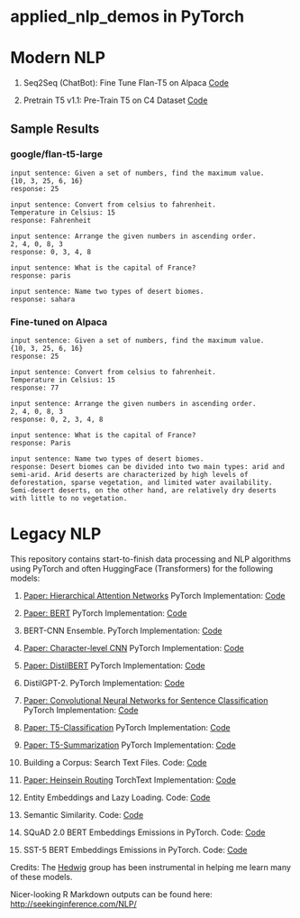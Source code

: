 # applied_nlp_demos in PyTorch


# Modern NLP

1. Seq2Seq (ChatBot): Fine Tune Flan-T5 on Alpaca [Code](https://github.com/afogarty85/applied_nlp_demos/blob/master/accelerate_deepspeed_alpaca_t5_flan_finetune.py)

2. Pretrain T5 v1.1: Pre-Train T5 on C4 Dataset [Code](https://github.com/afogarty85/applied_nlp_demos/blob/master/accelerate_pretrain_t5_base_mlm.py)


## Sample Results

### google/flan-t5-large

```
input sentence: Given a set of numbers, find the maximum value.
{10, 3, 25, 6, 16}
response: 25

input sentence: Convert from celsius to fahrenheit.
Temperature in Celsius: 15
response: Fahrenheit

input sentence: Arrange the given numbers in ascending order.
2, 4, 0, 8, 3
response: 0, 3, 4, 8

input sentence: What is the capital of France?
response: paris

input sentence: Name two types of desert biomes.
response: sahara
```

### Fine-tuned on Alpaca

```
input sentence: Given a set of numbers, find the maximum value.
{10, 3, 25, 6, 16}
response: 25

input sentence: Convert from celsius to fahrenheit.
Temperature in Celsius: 15
response: 77

input sentence: Arrange the given numbers in ascending order.
2, 4, 0, 8, 3
response: 0, 2, 3, 4, 8

input sentence: What is the capital of France?
response: Paris

input sentence: Name two types of desert biomes.
response: Desert biomes can be divided into two main types: arid and semi-arid. Arid deserts are characterized by high levels of deforestation, sparse vegetation, and limited water availability. Semi-desert deserts, on the other hand, are relatively dry deserts with little to no vegetation.
```



# Legacy NLP

This repository contains start-to-finish data processing and NLP algorithms using PyTorch and often HuggingFace (Transformers) for the following models:

1. [Paper: Hierarchical Attention Networks](https://www.cs.cmu.edu/~hovy/papers/16HLT-hierarchical-attention-networks.pdf)  PyTorch Implementation: [Code](https://github.com/afogarty85/applied_nlp_demos/blob/master/HAN.py)

2. [Paper: BERT](https://arxiv.org/pdf/1810.04805.pdf?source=post_elevate_sequence_page)  PyTorch Implementation: [Code](https://github.com/afogarty85/applied_nlp_demos/blob/master/bert.py)

3. BERT-CNN Ensemble. PyTorch Implementation: [Code](https://github.com/afogarty85/applied_nlp_demos/blob/master/bert_cnn.py)

4. [Paper: Character-level CNN](https://papers.nips.cc/paper/5782-character-level-convolutional-networks-for-text-classification.pdf)  PyTorch Implementation: [Code](https://github.com/afogarty85/applied_nlp_demos/blob/master/char_cnn.py)

5. [Paper: DistilBERT](https://arxiv.org/pdf/1910.01108.pdf)  PyTorch Implementation: [Code](https://github.com/afogarty85/applied_nlp_demos/blob/master/distilbert.py)

6. DistilGPT-2.  PyTorch Implementation: [Code](https://github.com/afogarty85/applied_nlp_demos/blob/master/distilgpt2_generation.py)

7. [Paper: Convolutional Neural Networks for Sentence Classification](https://arxiv.org/pdf/1408.5882.pdf?source=post_page)  PyTorch Implementation: [Code](https://github.com/afogarty85/applied_nlp_demos/blob/master/kim_cnn.py)

8. [Paper: T5-Classification](https://arxiv.org/pdf/1910.10683.pdf)  PyTorch Implementation: [Code](https://github.com/afogarty85/applied_nlp_demos/blob/master/t5_classification.py)

9. [Paper: T5-Summarization](https://arxiv.org/pdf/1910.10683.pdf)  PyTorch Implementation: [Code](https://github.com/afogarty85/applied_nlp_demos/blob/master/t5_conditional_generation.py)

10. Building a Corpus: Search Text Files. Code: [Code](https://github.com/afogarty85/applied_nlp_demos/blob/master/search_text_files.py)

11. [Paper: Heinsein Routing](https://arxiv.org/abs/1911.00792)  TorchText Implementation: [Code](https://github.com/afogarty85/applied_nlp_demos/blob/master/BERT_capsule.py)

12. Entity Embeddings and Lazy Loading. Code: [Code](https://github.com/afogarty85/applied_nlp_demos/blob/master/torch_dataset.py)

13. Semantic Similarity. Code: [Code](https://github.com/afogarty85/applied_nlp_demos/blob/master/semantic_sim.py)

14. SQuAD 2.0 BERT Embeddings Emissions in PyTorch. Code: [Code](https://github.com/afogarty85/applied_nlp_demos/blob/master/squad_embeds.py)

15. SST-5 BERT Embeddings Emissions in PyTorch. Code: [Code](https://github.com/afogarty85/applied_nlp_demos/blob/master/sst_embeds.py)

Credits: The [Hedwig](https://github.com/castorini/hedwig) group has been instrumental in helping me learn many of these models.

Nicer-looking R Markdown outputs can be found here: http://seekinginference.com/NLP/
